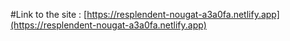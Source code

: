 #Link to the site : [https://resplendent-nougat-a3a0fa.netlify.app](https://resplendent-nougat-a3a0fa.netlify.app)
